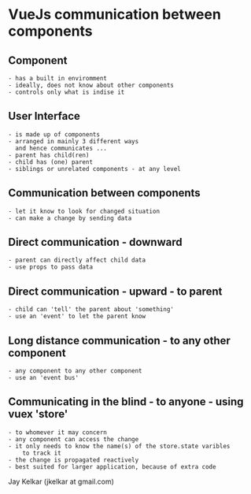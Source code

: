 # VueJs communication between components

## Component
    - has a built in enviromment
    - ideally, does not know about other components
    - controls only what is indise it

## User Interface
    - is made up of components
    - arranged in mainly 3 different ways
      and hence communicates ...
    - parent has child(ren)
    - child has (one) parent
    - siblings or unrelated components - at any level

## Communication between components
    - let it know to look for changed situation
    - can make a change by sending data

## Direct communication - downward
    - parent can directly affect child data
    - use props to pass data

## Direct communication - upward - to parent
    - child can 'tell' the parent about 'something'
    - use an 'event' to let the parent know

## Long distance communication - to any other component
    - any component to any other component
    - use an 'event bus'

## Communicating in the blind - to anyone - using vuex 'store'
    - to whomever it may concern
    - any component can access the change
    - it only needs to know the name(s) of the store.state varibles
        to track it
    - the change is propagated reactively
    - best suited for larger application, because of extra code

Jay Kelkar (jkelkar at gmail.com)